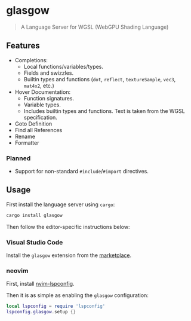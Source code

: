 
# glasgow

> A Language Server for WGSL (WebGPU Shading Language)


## Features

- Completions:
    - Local functions/variables/types.
    - Fields and swizzles.
    - Builtin types and functions (`dot`, `reflect`, `textureSample`, `vec3`, `mat4x2`, etc.)
- Hover Documentation:
    - Function signatures.
    - Variable types.
    - Includes builtin types and functions. Text is taken from the WGSL specification.
- Goto Definition
- Find all References
- Rename
- Formatter


### Planned

- Support for non-standard `#include`/`#import` directives.


## Usage

First install the language server using `cargo`:

```sh
cargo install glasgow
```

Then follow the editor-specific instructions below:


### Visual Studio Code

Install the `glasgow` extension from the
[marketplace](https://marketplace.visualstudio.com/items?itemName=nolanderc.glasgow).


### neovim

First, install [nvim-lspconfig](https://github.com/neovim/nvim-lspconfig).

Then it is as simple as enabling the `glasgow` configuration:

```lua
local lspconfig = require 'lspconfig'
lspconfig.glasgow.setup {}
```

